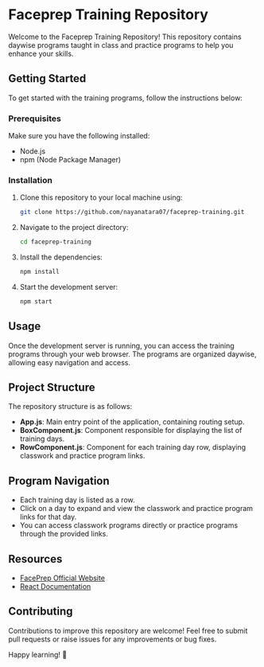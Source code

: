 # Faceprep Training Repository

Welcome to the Faceprep Training Repository! This repository contains daywise programs taught in class and practice programs to help you enhance your skills. 

## Getting Started

To get started with the training programs, follow the instructions below:

### Prerequisites

Make sure you have the following installed:

- Node.js
- npm (Node Package Manager)

### Installation

1. Clone this repository to your local machine using:

   ```bash
   git clone https://github.com/nayanatara07/faceprep-training.git
   ```

2. Navigate to the project directory:

   ```bash
   cd faceprep-training
   ```

3. Install the dependencies:

   ```bash
   npm install
   ```

4. Start the development server:

   ```bash
   npm start
   ```

## Usage

Once the development server is running, you can access the training programs through your web browser. The programs are organized daywise, allowing easy navigation and access.

## Project Structure

The repository structure is as follows:

- **App.js**: Main entry point of the application, containing routing setup.
- **BoxComponent.js**: Component responsible for displaying the list of training days.
- **RowComponent.js**: Component for each training day row, displaying classwork and practice program links.

## Program Navigation

- Each training day is listed as a row.
- Click on a day to expand and view the classwork and practice program links for that day.
- You can access classwork programs directly or practice programs through the provided links.

## Resources

- [FacePrep Official Website](https://faceprep.in)
- [React Documentation](https://reactjs.org/docs/getting-started.html)

## Contributing

Contributions to improve this repository are welcome! Feel free to submit pull requests or raise issues for any improvements or bug fixes.

Happy learning! 🚀